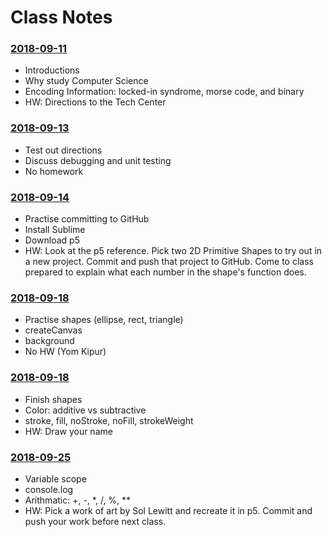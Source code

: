# Class Notes

### [2018-09-11](Class%20Examples/2018-09-11/)
* Introductions
* Why study Computer Science
* Encoding Information: locked-in syndrome, morse code, and binary
* HW: Directions to the Tech Center

### [2018-09-13](Class%20Examples/2018-09-13/)
* Test out directions
* Discuss debugging and unit testing
* No homework

### [2018-09-14](Class%20Examples/2018-09-14/)
* Practise committing to GitHub
* Install Sublime
* Download p5
* HW: Look at the p5 reference. Pick two 2D Primitive Shapes to try out in a new project. Commit and push that project to GitHub. Come to class prepared to explain what each number in the shape's function does.

### [2018-09-18](Class%20Examples/2018-09-18/)
* Practise shapes (ellipse, rect, triangle)
* createCanvas
* background
* No HW (Yom Kipur)

### [2018-09-18](Class%20Examples/2018-09-18/)
* Finish shapes
* Color: additive vs subtractive
* stroke, fill, noStroke, noFill, strokeWeight
* HW: Draw your name

### [2018-09-25](Class%20Examples/2018-09-25/)
* Variable scope
* console.log
* Arithmatic: +, -, *, /, %, **
* HW: Pick a work of art by Sol Lewitt and recreate it in p5. Commit and push your work before next class.
